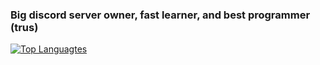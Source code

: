 ### Big discord server owner, fast learner, and best programmer (trus)
<a href="https://github.com/HyperDondon" align="left"><img src="https://github-readme-stats.vercel.app/api/top-langs/?username=HyperDondon&langs_count=3&title_color=0891b2&text_color=ffffff&icon_color=0891b2&bg_color=1c1917&hide_border=true&locale=en&custom_title=Top%20%Languages" alt="Top Languagtes" /></a>
